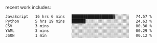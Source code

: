
<!--<img width="1415" height="100" alt="blu" src="https://github.com/rdsilva01/rdsilva01/assets/101207588/deb060e5-d035-4f09-b511-e3f50605b207">-->

<!-- \> Enthusiastic about developing and building solutions <br>
\> Computer Science and Engineering @ UBI -->

<!-- <a href="https://www.rodrigosilva.live/">personal website</a> 🏁 -->

<!-- ![](https://komarev.com/ghpvc/?username=rdsilva01) -->

recent work includes:
<!--START_SECTION:waka-->

```txt
JavaScript   16 hrs 6 mins   ██████████████████▓░░░░░░   74.57 %
Python       5 hrs 19 mins   ██████░░░░░░░░░░░░░░░░░░░   24.63 %
CSV          3 mins          ░░░░░░░░░░░░░░░░░░░░░░░░░   00.30 %
YAML         3 mins          ░░░░░░░░░░░░░░░░░░░░░░░░░   00.29 %
JSON         1 min           ░░░░░░░░░░░░░░░░░░░░░░░░░   00.12 %
```

<!--END_SECTION:waka-->

